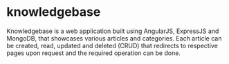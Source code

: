 # knowledgebase
Knowledgebase is a web application built using AngularJS, ExpressJS and MongoDB, that showcases various articles and categories. Each article can be created, read, updated and deleted (CRUD) that redirects to respective pages upon request and the required operation can be done.

